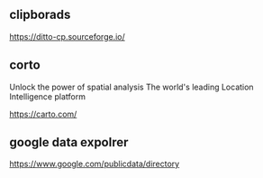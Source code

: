 ﻿## clipborads

https://ditto-cp.sourceforge.io/ 
## corto 
Unlock the power of spatial analysis
The world's leading Location Intelligence platform

https://carto.com/ 

## google data expolrer 

https://www.google.com/publicdata/directory